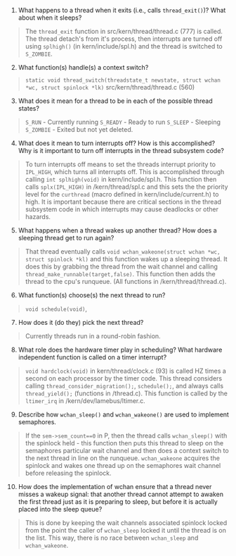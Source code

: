 1. What happens to a thread when it exits (i.e., calls `thread_exit()`)? What about when it sleeps? 
> The `thread_exit` function in src/kern/thread/thread.c (777) is called. The thread detach's from it's process, then interrupts are turned off using `splhigh()` (in kern/include/spl.h) and the thread is switched to `S_ZOMBIE`.
 
2. What function(s) handle(s) a context switch?
> `static void thread_switch(threadstate_t newstate, struct wchan *wc, struct spinlock *lk)` src/kern/thread/thread.c (560)


3. What does it mean for a thread to be in each of the possible thread states?
> `S_RUN` - Currently running
> `S_READY` - Ready to run
> `S_SLEEP` - Sleeping
> `S_ZOMBIE` - Exited but not yet deleted.

4. What does it mean to turn interrupts off? How is this accomplished? Why is it important to turn off interrupts in the thread subsystem code?
> To turn interrupts off means to set the threads interrupt priority to `IPL_HIGH`, which turns all interrupts off. This is accomplished through calling `int splhigh(void)` in kern/include/spl.h. This function then calls `splx(IPL_HIGH)` in /kern/thread/spl.c and this sets the the priority level for the `curthread` (macro defined in kern/include/current.h) to high. It is important because there are critical sections in the thread subsystem code in which interrupts may cause deadlocks or other hazards.

5. What happens when a thread wakes up another thread? How does a sleeping thread get to run again?
> That thread eventually calls `void wchan_wakeone(struct wchan *wc, struct spinlock *kl)` and this function wakes up a sleeping thread. It does this by grabbing the thread from the wait channel and calling `thread_make_runnable(target,false)`. This function then adds the thread to the cpu's runqueue. (All functions in /kern/thread/thread.c).

6. What function(s) choose(s) the next thread to run?
> `void schedule(void)`, 

7. How does it (do they) pick the next thread?
> Currently threads run in a round-robin fashion.

8. What role does the hardware timer play in scheduling? What hardware independent function is called on a timer interrupt?
> `void hardclock(void)` in kern/thread/clock.c (93) is called HZ times a second on each processor by the timer code. This thread considers calling `thread_consider_migration();`, `schedule();`, and always calls `thread_yield();` (functions in /thread.c). This function is called by the `ltimer_irq` in /kern/dev/lamebus/ltimer.c. 

9. Describe how `wchan_sleep()` and `wchan_wakeone()` are used to implement semaphores. 
> If the `sem->sem_count==0` in P, then the thread calls `wchan_sleep()` with the spinlock held - this function then puts this thread to sleep on the semaphores particular wait channel and then does a context switch to the next thread in line on the runqueue. `wchan_wakeone` acquires the spinlock and wakes one thread up on the semaphores wait channel before releasing the spinlock.

10. How does the implementation of wchan ensure that a thread never misses a wakeup signal: that another thread cannot attempt to awaken the first thread just as it is preparing to sleep, but before it is actually placed into the sleep queue?
> This is done by keeping the wait channels associated spinlock locked from the point the caller of `wchan_sleep` locked it until the thread is on the list. This way, there is no race between `wchan_sleep` and `wchan_wakeone`.
